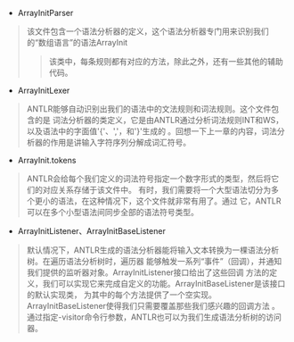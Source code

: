 * ArrayInitParser
>该文件包含一个语法分析器的定义，这个语法分析器专门用来识别我们的“数组语言”的语法ArrayInit
>>该类中，每条规则都有对应的方法，除此之外，还有一些其他的辅助代码。
* ArrayInitLexer
> ANTLR能够自动识别出我们的语法中的文法规则和词法规则。这个文件包含的是
>词法分析器的类定义，它是由ANTLR通过分析词法规则INT和WS，以及语法中的字面值'{'、','，和'}'生成的
>。回想一下上一章的内容，词法分析器的作用是讲输入字符序列分解成词汇符号。
* ArrayInit.tokens
> ANTLR会给每个我们定义的词法符号指定一个数字形式的类型，然后将它们的对应关系存储于该文件中。
> 有时，我们需要将一个大型语法切分为多个更小的语法，在这种情况下，这个文件就非常有用了。通过
> 它，ANTLR可以在多个小型语法间同步全部的语法符号类型。
* ArrayInitListener、ArrayInitBaseListener
> 默认情况下，ANTLR生成的语法分析器能将输入文本转换为一棵语法分析树。在遍历语法分析树时，遍历器
> 能够触发一系列“事件”（回调），并通知我们提供的监听器对象。ArrayInitListener接口给出了这些回调
> 方法的定义，我们可以实现它来完成自定义的功能。ArrayInitBaseListener是该接口的默认实现类，
> 为其中的每个方法提供了一个空实现。ArrayInitBaseListener使得我们只需要覆盖那些我们感兴趣的回调方法
> 。通过指定-visitor命令行参数，ANTLR也可以为我们生成语法分析树的访问器。